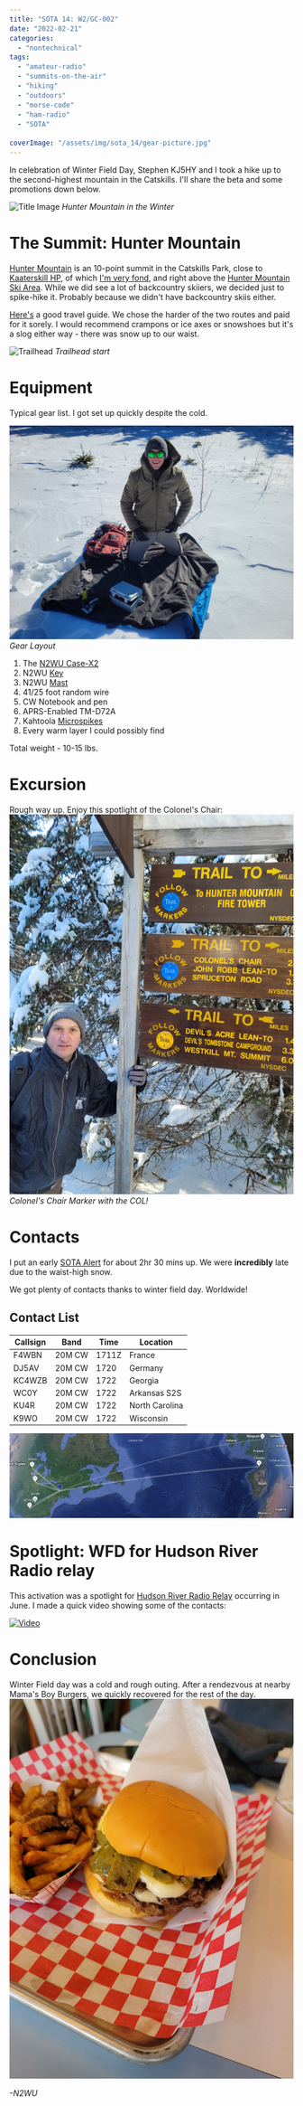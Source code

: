```yaml
---
title: "SOTA 14: W2/GC-002"
date: "2022-02-21"
categories:
  - "nontechnical"
tags:
  - "amateur-radio"
  - "summits-on-the-air"
  - "hiking"
  - "outdoors"
  - "morse-code"
  - "ham-radio"
  - "SOTA"

coverImage: "/assets/img/sota_14/gear-picture.jpg"
---
```


In celebration of Winter Field Day, Stephen KJ5HY and I took a hike up to the second-highest mountain in the Catskills. I'll share the beta and some promotions down below.

![Title Image](https://external-content.duckduckgo.com/iu/?u=https%3A%2F%2Flocalfreshies.com%2Fwp-content%2Fuploads%2F2018%2F08%2FHunter-Mtn-Winter-Overview.jpg&f=1&nofb=1)
_Hunter Mountain in the Winter_

# The Summit: Hunter Mountain

[Hunter Mountain](https://summits.sota.org.uk/summit/W2/GC-002) is an 10-point summit in the Catskills Park, close to [Kaaterskill HP](https://summits.sota.org.uk/summit/W2/GC-008), of which [I'm very fond](https://www.n2wu.com/2021-12-05-sota-9-w2-gc-008/), and right above the [Hunter Mountain Ski Area](https://www.huntermtn.com/). While we did see a lot of backcountry skiiers, we decided just to spike-hike it. Probably because we didn't have backcountry skiis either.

[Here's](http://catskillmountaineer.com/HWK-hunterBH.html) a good travel guide. We chose the harder of the two routes and paid for it sorely. I would recommend crampons or ice axes or snowshoes but it's a slog either way - there was snow up to our waist.

![Trailhead](/assets/img/sota_14/trailhead_start.jpg)
_Trailhead start_

# Equipment

Typical gear list. I got set up quickly despite the cold.

![Gear picture](/assets/img/sota_14/gear_picture.jpg)
_Gear Layout_

1. The [N2WU Case-X2](https://www.n2wu.com/2021-11-25-n2wu-case-x2/)
2. N2WU [Key](https://www.n2wu.com/2022-01-08-2021-odds-and-ends/)
3. N2WU [Mast](https://www.n2wu.com/2022-01-08-2021-odds-and-ends/)
4. 41/25 foot random wire
5. CW Notebook and pen
6. APRS-Enabled TM-D72A
7. Kahtoola [Microspikes](https://kahtoola.com/product/microspikes/)
8. Every warm layer I could possibly find


Total weight - 10-15 lbs.


# Excursion

Rough way up. Enjoy this spotlight of the Colonel's Chair:
![Chair](/assets/img/sota_14/colonel_chair.jpg)
_Colonel's Chair Marker with the COL!_

# Contacts

I put an early [SOTA Alert](https://sotawatch.sota.org.uk/en/) for about 2hr 30 mins up. We were **incredibly** late due to the waist-high snow.

We got plenty of contacts thanks to winter field day. Worldwide!

## Contact List

| Callsign     | Band     | Time | Location |
|--------------|-----------|------------|----|
| F4WBN | 20M CW | 1711Z | France |
| DJ5AV | 20M CW | 1720 | Germany |
| KC4WZB | 20M CW | 1722 | Georgia |
| WC0Y |  20M CW | 1722 | Arkansas S2S |
| KU4R |  20M CW | 1722 | North Carolina |
| K9WO |  20M CW | 1722 | Wisconsin |

![Google Earth Spotlight](/assets/img/sota_14/GEarth.PNG)

# Spotlight: WFD for Hudson River Radio relay

This activation was a spotlight for [Hudson River Radio Relay](https://hudsonriverradiorelay.com/) occurring in June. I made a quick video showing some of the contacts:

[![Video](https://i9.ytimg.com/vi/tPUBI59lu4M/mq2.jpg?sqp=CMj505AG&rs=AOn4CLAZZNdTedkbR67780Z8YvhTK69ZNA)](https://youtu.be/tPUBI59lu4M)

# Conclusion

Winter Field day was a cold and rough outing. After a rendezvous at nearby Mama's Boy Burgers, we quickly recovered for the rest of the day.
 ![Jersey Boy](/assets/img/sota_14/burger.jpg)

_-N2WU_
